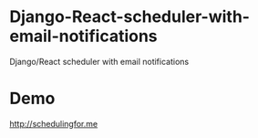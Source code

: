 
# Django-React-scheduler-with-email-notifications
Django/React scheduler with email notifications

# Demo

http://schedulingfor.me

